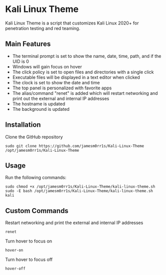# Kali Linux Theme

Kali Linux Theme is a script that customizes Kali Linux 2020+ for penetration testing and red teaming.

## Main Features

 - The terminal prompt is set to show the name, date, time, path, and if the UID is 0
 - Windows will gain focus on hover
 - The click policy is set to open files and directories with a single click
 - Executable files will be displayed in a text editor when clicked
 - The clock is set to show the date and time
 - The top panel is personalized with favorite apps
 - The alias/command "renet" is added which will restart networking and print out the external and internal IP addresses
 - The hostname is updated
 - The background is updated

## Installation

Clone the GitHub repository
```
sudo git clone https://github.com/jamesm0rr1s/Kali-Linux-Theme /opt/jamesm0rr1s/Kali-Linux-Theme
```

## Usage

Run the following commands:
```
sudo chmod +x /opt/jamesm0rr1s/Kali-Linux-Theme/kali-linux-theme.sh
sudo -E bash /opt/jamesm0rr1s/Kali-Linux-Theme/kali-linux-theme.sh kali
```

## Custom Commands

Restart networking and print the external and internal IP addresses
```
renet
```

Turn hover to focus on
```
hover-on
```

Turn hover to focus off
```
hover-off
```